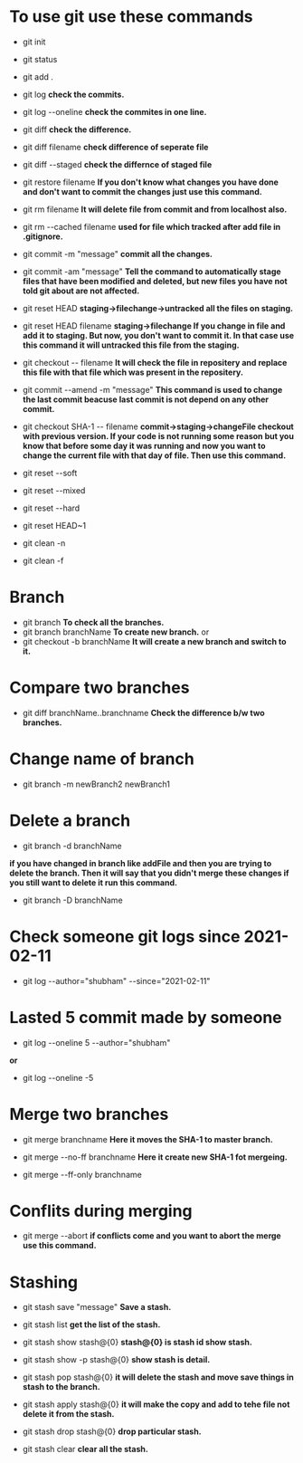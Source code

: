 # To use git use these commands

- git init

- git status

- git add .
- git log **check the commits.**
- git log --oneline **check the commites in one line.**
- git diff **check the difference.**
- git diff filename **check difference of seperate file**
- git diff --staged **check the differnce of staged file**
- git restore filename **If you don't know what changes you have done and don't want to commit the changes just use this command.**
- git rm filename **It will delete file from commit and from localhost also.**
- git rm --cached filename **used for file which tracked after add file in .gitignore.**
- git commit -m "message" **commit all the changes.**
- git commit -am "message" **Tell the command to automatically stage files that have been modified and deleted, but new files you have not told git about are not affected.**
- git reset HEAD  **staging->filechange->untracked all the files on staging.**
- git reset HEAD filename **staging->filechange If you change in file and add it to staging. But now, you don't want to commit it. In that case use this command it will untracked this file from the staging.** 
- git checkout -- filename **It will check the file in repositery and replace this file with that file which was present in the repositery.**
- git commit --amend -m "message" **This command is used to change the last commit beacuse last commit is not depend on any other commit.**
- git checkout SHA-1 -- filename **commit->staging->changeFile  checkout with previous version. If your code is not running some reason but you know that before some day it was running and now you want to change the current file with that day of file. Then use this command.**

- git reset --soft
- git reset --mixed
- git reset --hard
- git reset HEAD~1
- git clean -n
- git clean -f

# Branch

- git branch **To check all the branches.**
- git branch branchName **To create new branch.**
or 
- git checkout -b branchName **It will create a new branch and switch to it.**

# Compare two branches

- git diff branchName..branchname **Check the difference b/w two branches.**

# Change name of branch

- git branch -m newBranch2 newBranch1

# Delete a branch

- git branch -d branchName

**if you have changed in branch like addFile and then you are trying to delete the branch. Then it will say that you didn't merge these changes if you still want to delete it run this command.**

- git branch -D branchName

# Check someone git logs since 2021-02-11

- git log --author="shubham" --since="2021-02-11"

# Lasted 5 commit made by someone

- git log --oneline 5 --author="shubham"

**or**

- git log --oneline -5

# Merge two branches

-  git merge branchname **Here it moves the SHA-1 to master branch.**

- git merge --no-ff branchname **Here it create new SHA-1 fot mergeing.**

- git merge --ff-only branchname

# Conflits during merging

- git merge --abort **if conflicts come and you want to abort the merge use this command.**


# Stashing

- git stash save "message" **Save a stash.**

- git stash list **get the list of the stash.**

- git stash show stash@{0}  **stash@{0} is stash id show stash.**

- git stash show -p stash@{0}  **show stash is detail.**

- git stash pop stash@{0}  **it will delete the stash and move save things in stash to the branch.**

- git stash apply stash@{0}  **it will make the copy and add to tehe file not delete it from the stash.**

- git stash drop stash@{0}  **drop particular stash.**

- git stash clear  **clear all the stash.**
